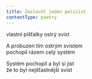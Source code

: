 ```yaml
---
title: Zaslechl jeden policist
contentType: poetry
---
```


<section>

vlastní píšťalky ostrý svist

A probuzen tím ostrým svistem  
pochopil rázem celý systém

Systém pochopil a byl si jist  
že to byl nejšťastnější svist

</section>
